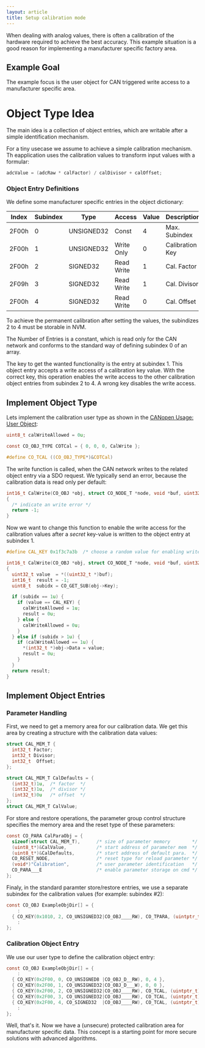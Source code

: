 ```yaml
---
layout: article
title: Setup calibration mode
---
```


When dealing with analog values, there is often a calibration of the hardware required to achieve the best accuracy. This example situation is a good reason for implementing a manufacturer specific factory area.

<!--more-->

## Example Goal

The example focus is the user object for CAN triggered write access to a manufacturer specific area. 

# Object Type Idea

The main idea is a collection of object entries, which are writable after a simple identification mechanism. 

For a tiny usecase we assume to achieve a simple calibration mechanism. Th eapplication uses the calibration values to transform input values with a formular:

```c
adcValue = (adcRaw * calFactor) / calDivisor + calOffset;
```

### Object Entry Definitions

We define some manufacturer specific entries in the object dictionary:

| Index | Subindex | Type       | Access     | Value | Description        |
| ----- | -------- | ---------- | ---------- | ----- | ------------------ |
| 2F00h | 0        | UNSIGNED32 | Const      | 4     | Max. Subindex      |
| 2F00h | 1        | UNSIGNED32 | Write Only | 0     | Calibration Key    |
| 2F00h | 2        | SIGNED32   | Read Write | 1     | Cal. Factor        |
| 2F09h | 3        | SIGNED32   | Read Write | 1     | Cal. Divisor       |
| 2F00h | 4        | SIGNED32   | Read Write | 0     | Cal. Offset        |

To achieve the permanent calibration after setting the values, the subindizes 2 to 4 must be storable in NVM.

The Number of Entries is a constant, which is read only for the CAN network and conforms to the standard way of defining subindex 0 of an array.

The key to get the wanted functionality is the entry at subindex 1. This object entry accepts a write access of a calibration key value. With the correct key, this operation enables the write access to the other calibration object entries from subindex 2 to 4. A wrong key disables the write access.

## Implement Object Type

Lets implement the calibration user type as shown in the [CANopen Usage: User Object](/usecase/dictionary#user-objects):

```c
uint8_t calWriteAllowed = 0u;

const CO_OBJ_TYPE COTCal = { 0, 0, 0, CalWrite };

#define CO_TCAL ((CO_OBJ_TYPE*)&COTCal)
```

The write function is called, when the CAN network writes to the related object entry via a SDO request. We typically send an error, because the calibration data is read only per default:

```c
int16_t CalWrite(CO_OBJ *obj, struct CO_NODE_T *node, void *buf, uint32_t size)
{
  /* indicate an write error */
  return -1;
}
```

Now we want to change this function to enable the write access for the calibration values after a *secret* key-value is written to the object entry at subindex 1.

```c
#define CAL_KEY 0x1f3c7a3b  /* choose a random value for enabling write access */

int16_t CalWrite(CO_OBJ *obj, struct CO_NODE_T *node, void *buf, uint32_t size)
{
  uint32_t value  = *((uint32_t *)buf);
  int16_t  result = -1;
  uint8_t  subidx = CO_GET_SUB(obj->Key);

  if (subidx == 1u) {
    if (value == CAL_KEY) {
      calWriteAllowed = 1u;
      result = 0u;
    } else {
      calWriteAllowed = 0u;
    }
  } else if (subidx > 1u) {
    if (calWriteAllowed == 1u) {
      *(int32_t *)obj->Data = value;
      result = 0u;
    }
  }
  return result;
}
```

## Implement Object Entries

### Parameter Handling

First, we need to get a memory area for our calibration data. We get this area by creating a structure with the calibration data values:

```c
struct CAL_MEM_T {
  int32_t Factor;
  int32_t Divisor;
  int32_t  Offset;
};

struct CAL_MEM_T CalDefaults = {
  (int32_t)1u,  /* factor  */
  (int32_t)1u,  /* divisor */
  (int32_t)0u   /* offset  */
};
struct CAL_MEM_T CalValue;
```

For store and restore operations, the parameter group control structure specifies the memory area and the reset type of these parameters:

```c
const CO_PARA CalParaObj = {
  sizeof(struct CAL_MEM_T),      /* size of parameter memory        */
  (uint8_t*)&CalValue,           /* start address of parameter mem  */
  (uint8_t*)&CalDefaults,        /* start address of default para.  */
  CO_RESET_NODE,                 /* reset type for reload parameter */
  (void*)"Calibration",          /* user parameter identification   */
  CO_PARA___E                    /* enable parameter storage on cmd */
};
```

Finaly, in the standard paramter store/restore entries, we use a separate subindex for the calibration values (for example: subindex #2):

```c
const CO_OBJ ExampleObjDir[] = {
    :
  { CO_KEY(0x1010, 2, CO_UNSIGNED32|CO_OBJ____RW), CO_TPARA, (uintptr_t)&CalParaObj },
    :
};
```

### Calibration Object Entry

We use our user type to define the calibration object entry:

```c
const CO_OBJ ExampleObjDir[] = {
    :
  { CO_KEY(0x2F00, 0, CO_UNSIGNED8 |CO_OBJ_D__RW), 0, 4 },
  { CO_KEY(0x2F00, 1, CO_UNSIGNED32|CO_OBJ_D___W), 0, 0 },
  { CO_KEY(0x2F00, 2, CO_UNSIGNED32|CO_OBJ____RW), CO_TCAL, (uintptr_t)&CalValue.Factor },
  { CO_KEY(0x2F00, 3, CO_UNSIGNED32|CO_OBJ____RW), CO_TCAL, (uintptr_t)&CalValue.Divisor },
  { CO_KEY(0x2F00, 4, CO_SIGNED32  |CO_OBJ____RW), CO_TCAL, (uintptr_t)&CalValue.Offset },
    :
};
```

Well, that's it. Now we have a (unsecure) protected calibration area for manufacturer specific data. This concept is a starting point for more secure solutions with advanced algorithms.
